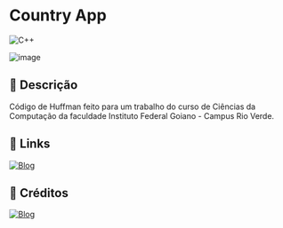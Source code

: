 # Country App
![C++](https://img.shields.io/badge/C%2B%2B-00599C?style=for-the-badge&logo=c%2B%2B&logoColor=white)

![image](https://github.com/JosuePimentel/fleury/assets/65745573/8c9531d4-a6f0-4eb4-aec4-36986e3372ad)

## 📑 Descrição
Código de Huffman feito para um trabalho do curso de Ciências da Computação da faculdade Instituto Federal Goiano - Campus Rio Verde. 

## 🔗 Links
[![Blog](https://img.shields.io/badge/Ver%20Projeto-444?style=for-the-badge&url=https://countries-of-world.vercel.app/)](https://countries-of-world.vercel.app/)

## 🔨 Créditos
[![Blog](https://img.shields.io/badge/JosuePimentel-444?logo=github&style=for-the-badge&url=https://github.com/JosuePimentel)](https://github.com/JosuePimentel)
